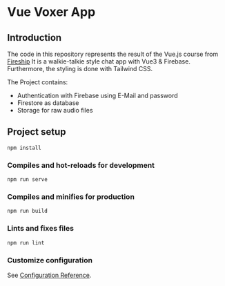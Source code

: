 # Vue Voxer App

## Introduction

The code in this repository represents the result of the Vue.js course from [Fireship](https://fireship.io/) It is a
walkie-talkie style chat app with Vue3 &amp; Firebase. Furthermore, the styling is done with Tailwind CSS.

The Project contains:

- Authentication with Firebase using E-Mail and password
- Firestore as database
- Storage for raw audio files

## Project setup

```
npm install
```

### Compiles and hot-reloads for development

```
npm run serve
```

### Compiles and minifies for production

```
npm run build
```

### Lints and fixes files

```
npm run lint
```

### Customize configuration

See [Configuration Reference](https://cli.vuejs.org/config/).
